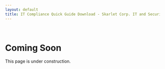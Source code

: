 ```yaml
---
layout: default
title: IT Compliance Quick Guide Download - Skarlet Corp. IT and Security Services
---
```


<div>
<br>
  <div class="card d-flex text-center shadow p-2 align-items-center bg-light">
    <div class="card-body">
      <h1 class="card-title mb-3">
        <i class="fas fa-tools me-2"></i>Coming Soon
      </h1>
      <p class="card-text">This page is under construction.</p>
    </div>
  </div>
 <br>
</div>





